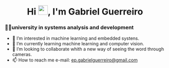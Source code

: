 <h1 align="center">Hi <img src="https://raw.githubusercontent.com/MartinHeinz/MartinHeinz/master/wave.gif" width="30">, I'm Gabriel Guerreiro</h1>
<h3 aling="center">👨‍🎓university in systems analysis and development</h3>

- 👀 I’m interested in machine learning and embedded systens.
- 🌱 I’m currently learning machine learning and computer vision.
- 💞️ I’m looking to collaborate whith a new way of seeing the word through cameras.
- 📫 How to reach me e-mail: ep.gabrielguerreiro@gmail.com

<!---
GabrielGuerreir0/GabrielGuerreir0 is a ✨ special ✨ repository because its `README.md` (this file) appears on your GitHub profile.
You can click the Preview link to take a look at your changes.
--->
